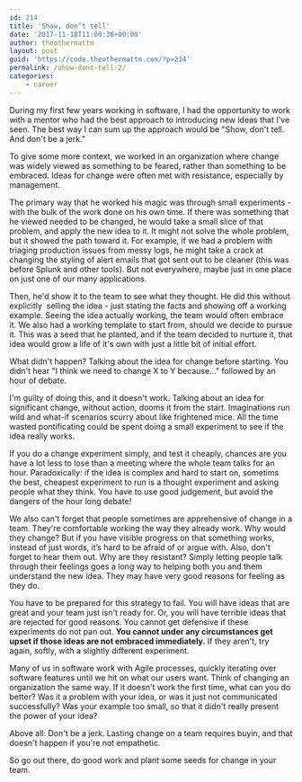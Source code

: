 ```yaml
---
id: 214
title: 'Show, don’t tell'
date: '2017-11-18T11:00:36+00:00'
author: theothermattm
layout: post
guid: 'https://code.theothermattm.com/?p=214'
permalink: /show-dont-tell-2/
categories:
    - career
---
```


During my first few years working in software, I had the opportunity to work with a mentor who had the best approach to introducing new ideas that I've seen. The best way I can sum up the approach would be "Show, don't tell. And don't be a jerk."

To give some more context, we worked in an organization where change was widely viewed as something to be feared, rather than something to be embraced. Ideas for change were often met with resistance, especially by management.

The primary way that he worked his magic was through small experiments - with the bulk of the work done on his own time. If there was something that he viewed needed to be changed, he would take a small slice of that problem, and apply the new idea to it. It might not solve the whole problem, but it showed the path toward it. For example, if we had a problem with triaging production issues from messy logs, he might take a crack at changing the styling of alert emails that got sent out to be cleaner (this was before Splunk and other tools). But not everywhere, maybe just in one place on just one of our many applications.

Then, he'd show it to the team to see what they thought. He did this without explicitly  selling the idea - just stating the facts and showing off a working example. Seeing the idea actually working, the team would often embrace it. We also had a working template to start from, should we decide to pursue it. This was a seed that he planted, and if the team decided to nurture it, that idea would grow a life of it's own with just a little bit of initial effort.

What didn't happen? Talking about the idea for change before starting. You didn't hear "I think we need to change X to Y because..." followed by an hour of debate.

I'm guilty of doing this, and it doesn't work. Talking about an idea for significant change, without action, dooms it from the start. Imaginations run wild and what-if scenarios scurry about like frightened mice. All the time wasted pontificating could be spent doing a small experiment to see if the idea really works.

If you do a change experiment simply, and test it cheaply, chances are you have a lot less to lose than a meeting where the whole team talks for an hour. Paradoxically: if the idea is complex and hard to start on, sometims the best, cheapest experiment to run is a thought experiment and asking people what they think. You have to use good judgement, but avoid the dangers of the hour long debate!

We also can't forget that people sometimes are apprehensive of change in a team. They're comfortable working the way they already work. Why would they change? But if you have visible progress on that something works, instead of just words, it’s hard to be afraid of or argue with. Also, don't forget to hear them out. Why are they resistant? Simply letting people talk through their feelings goes a long way to helping both you and them understand the new idea. They may have very good reasons for feeling as they do.

You have to be prepared for this strategy to fail. You will have ideas that are great and your team just isn't ready for. Or, you will have terrible ideas that are rejected for good reasons. You cannot get defensive if these experiments do not pan out. <strong>You cannot under any circumstances get upset if those ideas are not embraced immediately.</strong> If they aren't, try again, softly, with a slightly different experiment.

Many of us in software work with Agile processes, quickly iterating over software features until we hit on what our users want. Think of changing an organization the same way. If it doesn't work the first time, what can you do better? Was it a problem with your idea, or was it just not communicated successfully? Was your example too small, so that it didn't really present the power of your idea?

Above all: Don't be a jerk. Lasting change on a team requires buyin, and that doesn't happen if you're not empathetic.

So go out there, do good work and plant some seeds for change in your team.